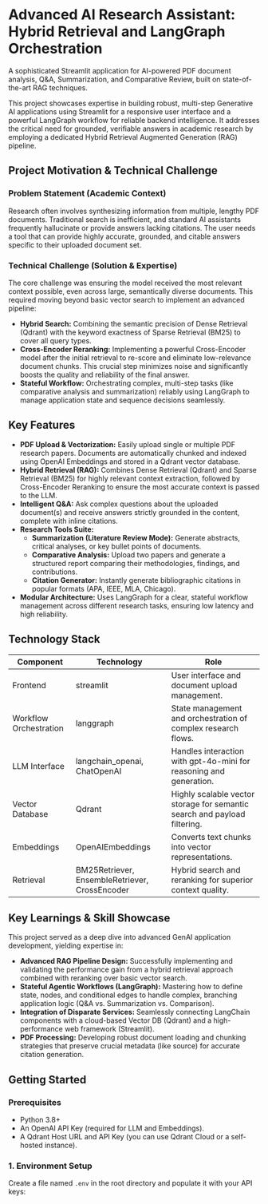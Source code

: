 # Advanced AI Research Assistant: Hybrid Retrieval and LangGraph Orchestration

A sophisticated Streamlit application for AI-powered PDF document analysis, Q&A, Summarization, and Comparative Review, built on state-of-the-art RAG techniques.

This project showcases expertise in building robust, multi-step Generative AI applications using Streamlit for a responsive user interface and a powerful LangGraph workflow for reliable backend intelligence. It addresses the critical need for grounded, verifiable answers in academic research by employing a dedicated Hybrid Retrieval Augmented Generation (RAG) pipeline.

## Project Motivation & Technical Challenge

### Problem Statement (Academic Context)

Research often involves synthesizing information from multiple, lengthy PDF documents. Traditional search is inefficient, and standard AI assistants frequently hallucinate or provide answers lacking citations. The user needs a tool that can provide highly accurate, grounded, and citable answers specific to their uploaded document set.

### Technical Challenge (Solution & Expertise)

The core challenge was ensuring the model received the most relevant context possible, even across large, semantically diverse documents. This required moving beyond basic vector search to implement an advanced pipeline:

- **Hybrid Search:** Combining the semantic precision of Dense Retrieval (Qdrant) with the keyword exactness of Sparse Retrieval (BM25) to cover all query types.
- **Cross-Encoder Reranking:** Implementing a powerful Cross-Encoder model after the initial retrieval to re-score and eliminate low-relevance document chunks. This crucial step minimizes noise and significantly boosts the quality and reliability of the final answer.
- **Stateful Workflow:** Orchestrating complex, multi-step tasks (like comparative analysis and summarization) reliably using LangGraph to manage application state and sequence decisions seamlessly.

## Key Features

- **PDF Upload & Vectorization:** Easily upload single or multiple PDF research papers. Documents are automatically chunked and indexed using OpenAI Embeddings and stored in a Qdrant vector database.
- **Hybrid Retrieval (RAG):** Combines Dense Retrieval (Qdrant) and Sparse Retrieval (BM25) for highly relevant context extraction, followed by Cross-Encoder Reranking to ensure the most accurate context is passed to the LLM.
- **Intelligent Q&A:** Ask complex questions about the uploaded document(s) and receive answers strictly grounded in the content, complete with inline citations.
- **Research Tools Suite:**
  - **Summarization (Literature Review Mode):** Generate abstracts, critical analyses, or key bullet points of documents.
  - **Comparative Analysis:** Upload two papers and generate a structured report comparing their methodologies, findings, and contributions.
  - **Citation Generator:** Instantly generate bibliographic citations in popular formats (APA, IEEE, MLA, Chicago).
- **Modular Architecture:** Uses LangGraph for a clear, stateful workflow management across different research tasks, ensuring low latency and high reliability.

## Technology Stack

| Component            | Technology                  | Role                                                                 |
|----------------------|-----------------------------|----------------------------------------------------------------------|
| Frontend             | streamlit                   | User interface and document upload management.                       |
| Workflow Orchestration | langgraph                 | State management and orchestration of complex research flows.        |
| LLM Interface        | langchain_openai, ChatOpenAI | Handles interaction with gpt-4o-mini for reasoning and generation.   |
| Vector Database      | Qdrant                      | Highly scalable vector storage for semantic search and payload filtering. |
| Embeddings           | OpenAIEmbeddings            | Converts text chunks into vector representations.                    |
| Retrieval            | BM25Retriever, EnsembleRetriever, CrossEncoder | Hybrid search and reranking for superior context quality.            |

## Key Learnings & Skill Showcase

This project served as a deep dive into advanced GenAI application development, yielding expertise in:

- **Advanced RAG Pipeline Design:** Successfully implementing and validating the performance gain from a hybrid retrieval approach combined with reranking over basic vector search.
- **Stateful Agentic Workflows (LangGraph):** Mastering how to define state, nodes, and conditional edges to handle complex, branching application logic (Q&A vs. Summarization vs. Comparison).
- **Integration of Disparate Services:** Seamlessly connecting LangChain components with a cloud-based Vector DB (Qdrant) and a high-performance web framework (Streamlit).
- **PDF Processing:** Developing robust document loading and chunking strategies that preserve crucial metadata (like source) for accurate citation generation.

## Getting Started

### Prerequisites

- Python 3.8+
- An OpenAI API Key (required for LLM and Embeddings).
- A Qdrant Host URL and API Key (you can use Qdrant Cloud or a self-hosted instance).

### 1. Environment Setup

Create a file named `.env` in the root directory and populate it with your API keys:
